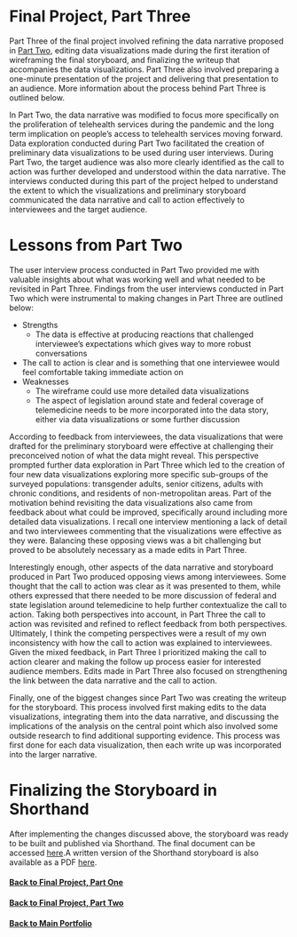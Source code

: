 # Final Project, Part Three #

Part Three of the final project involved refining the data narrative proposed in [Part Two](https://gisgomez.github.io/Gomez-Portfolio-2022/FinalProjectPart2), editing data visualizations made during the first iteration of wireframing the final storyboard, and finalizing the writeup that accompanies the data visualizations. Part Three also involved preparing a one-minute presentation of the project and delivering that presentation to an audience. More information about the process behind Part Three is outlined below. 

In Part Two, the data narrative was modified to focus more specifically on the proliferation of telehealth services during the pandemic and the long term implication on people’s access to telehealth services moving forward. Data exploration conducted during Part Two facilitated the creation of preliminary data visualizations to be used during user interviews. During Part Two, the target audience was also more clearly identified as the call to action was further developed and understood within the data narrative. The interviews conducted during this part of the project helped to understand the extent to which the visualizations and preliminary storyboard communicated the data narrative and call to action effectively to interviewees and the target audience. 

# Lessons from Part Two #
The user interview process conducted in Part Two provided me with valuable insights about what was working well and what needed to be revisited in Part Three. Findings from the user interviews conducted in Part Two which were instrumental to making changes in Part Three are outlined below: 

* Strengths
  * The data is effective at producing reactions that challenged interviewee’s expectations which gives way to more robust conversations 
 * The call to action is clear and is something that one interviewee would feel comfortable taking immediate action on 
* Weaknesses
  * The wireframe could use more detailed data visualizations
  * The aspect of legislation around state and federal coverage of telemedicine needs to be more incorporated into the data story, either via data visualizations or some further discussion 

According to feedback from interviewees, the data visualizations that were drafted for the preliminary storyboard were effective at challenging their preconceived notion of what the data might reveal. This perspective prompted further data exploration in Part Three which led to the creation of four new data visualizations exploring more specific sub-groups of the surveyed populations: transgender adults, senior citizens, adults with chronic conditions, and residents of non-metropolitan areas. Part of the motivation behind revisiting the data visualizations also came from feedback about what could be improved, specifically around including more detailed data visualizations. I recall one interview mentioning a lack of detail and two interviewees commenting that the visualizations were effective as they were. Balancing these opposing views was a bit challenging but proved to be absolutely necessary as a made edits in Part Three. 

Interestingly enough, other aspects of the data narrative and storyboard produced in Part Two produced opposing views among interviewees. Some thought that the call to action was clear as it was presented to them, while others expressed that there needed to be more discussion of federal and state legislation around telemedicine to help further contextualize the call to action. Taking both perspectives into account, in Part Three the call to action was revisited and refined to reflect feedback from both perspectives. Ultimately, I think the competing perspectives were a result of my own inconsistency with how the call to action was explained to interviewees. Given the mixed feedback, in Part Three I prioritized making the call to action clearer and making the follow up process easier for interested audience members. Edits made in Part Three also focused on strengthening the link between the data narrative and the call to action. 

Finally, one of the biggest changes since Part Two was creating the writeup for the storyboard. This process involved first making edits to the data visualizations, integrating them into the data narrative, and discussing the implications of the analysis on the central point which also involved some outside research to find additional supporting evidence. This process was first done for each data visualization, then each write up was incorporated into the larger narrative.

# Finalizing the Storyboard in Shorthand #
After implementing the changes discussed above, the storyboard was ready to be built and published via Shorthand. The final document can be accessed [here](https://carnegiemellon.shorthandstories.com/telemedicine-covid-and-beyond/index.html).A written version of the Shorthand storyboard is also available as a PDF [here](). 



#### [Back to Final Project, Part One](https://gisgomez.github.io/Gomez-Portfolio-2022/FinalProject) ####

#### [Back to Final Project, Part Two](https://gisgomez.github.io/Gomez-Portfolio-2022/FinalProjectPart2) ####

#### [Back to Main Portfolio](https://gisgomez.github.io/Gomez-Portfolio-2022) ####
